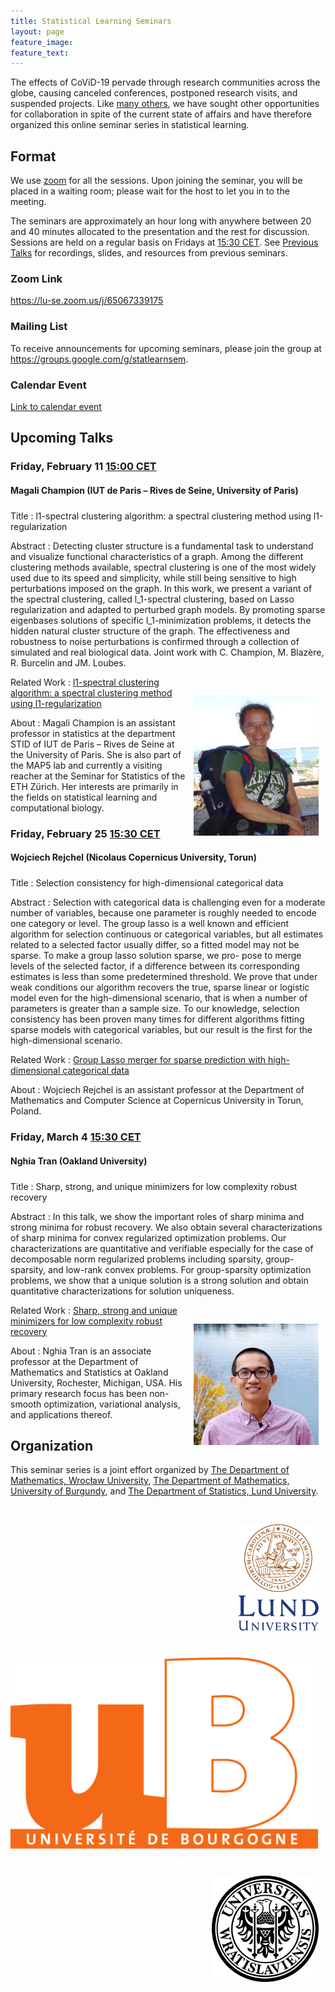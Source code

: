 ```yaml
---
title: Statistical Learning Seminars
layout: page
feature_image:
feature_text:
---
```


<style>
    img {margin: 1.5ex; float: right; align: right; padding-top: 2.5ex;}
    h4 {margin-bottom: 0.5ex; padding-bottom: 1.3ex;}
</style>

The effects of CoViD-19 pervade through research communities across the
globe, causing canceled conferences, postponed research visits, and suspended
projects. Like [many others](/links), we have sought other opportunities for
collaboration in spite of the current state of affairs and have therefore
organized this online seminar series in statistical learning.

## Format

We use [zoom](https://zoom.us/) for all the sessions. Upon joining the seminar,
you will be placed in a waiting room; please wait for the host to let you in to
the meeting.

The seminars are approximately an hour long with anywhere between 20 and 40
minutes allocated to the presentation and the rest for discussion. Sessions
are held on a regular basis on Fridays at [15:30
CET](https://www.thetimezoneconverter.com/?t=15%3A30%20pm&tz=Stockholm&). See
[Previous Talks](/previous-talks) for recordings, slides, and resources from
previous seminars.

### Zoom Link

<https://lu-se.zoom.us/j/65067339175>

### Mailing List

To receive announcements for upcoming seminars, please join the group at
<https://groups.google.com/g/statlearnsem>.

### Calendar Event

[Link to calendar event](https://lu-se.zoom.us/meeting/u5Etce6rrTIrHdGmDxIUKT33_HsILcrt6Tui/ics?icsToken=98tyKu-trj0tGdecsR6CR_MMAo_oKOnztlhcgqd6kTv9KhV4VlClCcpRG558AsyG)

## Upcoming Talks

### Friday, February 11 [15:00 CET](tz_mod)

#### Magali Champion (IUT de Paris – Rives de Seine, University of Paris)

Title
: l1-spectral clustering algorithm: a spectral clustering method using
l1-regularization

Abstract
: Detecting cluster structure is a fundamental task to understand and visualize
functional characteristics of a graph. Among the different clustering methods
available, spectral clustering is one of the most widely used due to its speed
and simplicity, while still being sensitive to high perturbations imposed on the
graph. In this work, we present a variant of the spectral clustering, called
l_1-spectral clustering, based on Lasso regularization and adapted to perturbed
graph models. By promoting sparse eigenbases solutions of specific
l_1-minimization problems, it detects the hidden natural cluster structure of
the graph. The effectiveness and robustness to noise perturbations is confirmed
through a collection of simulated and real biological data.
Joint work with C. Champion, M. Blazère, R. Burcelin and JM. Loubes.

<img src="/assets/pictures/megali-champion.jpg" align="right" width="200px">

Related Work
: [l1-spectral clustering algorithm: a spectral clustering method using
l1-regularization](https://hal.archives-ouvertes.fr/hal-03095805/document)

About
: Magali Champion is an assistant professor in statistics at the
department STID of IUT de Paris – Rives de Seine at the University of Paris.
She is also part of the MAP5 lab and currently a visiting reacher
at the Seminar for Statistics of the ETH Zürich. Her interests are
primarily in the fields on statistical learning
and computational biology.

### Friday, February 25 [15:30 CET][tz]

#### Wojciech Rejchel (Nicolaus Copernicus University, Torun)

Title
: Selection consistency for high-dimensional categorical data

Abstract
: Selection with categorical data is challenging even for a moderate number of
variables, because one parameter is roughly needed to encode one category or
level. The group lasso is a well known and efficient algorithm for selection
continuous or categorical variables, but all estimates related to a selected
factor usually differ, so a fitted model may not be sparse. To make a group
lasso solution sparse, we pro- pose to merge levels of the selected factor, if a
difference between its corresponding estimates is less than some predetermined
threshold. We prove that under weak conditions our algorithm recovers the true,
sparse linear or logistic model even for the high-dimensional scenario, that is
when a number of parameters is greater than a sample size. To our knowledge,
selection consistency has been proven many times for different algorithms
fitting sparse models with categorical variables, but our result is the first
for the high-dimensional scenario.

Related Work
: [Group Lasso merger for sparse prediction with high-dimensional categorical
data](https://arxiv.org/abs/2112.11114)

<!-- <img src="/assets/profilepic-nghia-tran.png" align="right" width="200px"> -->

About
: Wojciech Rejchel is an assistant professor at the Department of
Mathematics and Computer Science at Copernicus University in Torun, Poland.

### Friday, March 4 [15:30 CET][tz]

#### Nghia Tran (Oakland University)

Title
: Sharp, strong, and unique minimizers for low complexity robust recovery

Abstract
: In this talk, we show the important roles of sharp minima and
strong minima for robust recovery. We also obtain several characterizations
of sharp minima for convex regularized optimization problems. Our
characterizations are quantitative and verifiable especially for the case
of decomposable norm regularized problems including sparsity,
group-sparsity, and low-rank convex problems. For group-sparsity
optimization problems, we show that a unique solution is a strong solution
and obtain quantitative characterizations for solution uniqueness.

<img src="/assets/profilepic-nghia-tran.png" align="right" width="200px">

Related Work
: [Sharp, strong and unique minimizers
for low complexity robust recovery](https://arxiv.org/abs/2111.05444)

About
: Nghia Tran is an associate professor at the Department of Mathematics
and Statistics at Oakland University, Rochester, Michigan, USA. His primary
research focus has been non-smooth optimization, variational analysis, and
applications thereof.

[tz]: https://dateful.com/convert/stockholm-sweden?t=3pm

## Organization

This seminar series is a joint effort organized by
[The Department of Mathematics, Wrocław University](https://www.math.uni.wroc.pl),
[The Department of Mathematics, University of Burgundy](https://math.u-bourgogne.fr/), and
[The Department of Statistics, Lund University](https://stat.lu.se).

<div class="row">
  <div class="column">
    <img src="assets/logo-lu.svg" alt="Lund University" style="height:170px">
  </div>
  <div class="column">
    <img src="assets/logo-burgundy.png" alt="University of Burgundy" style="width:auto height:170px">
  </div>
  <div class="column">
    <img src="assets/logo-wroclaw.svg" alt="Wroclaw University" style="height:170px">
  </div>
</div>
